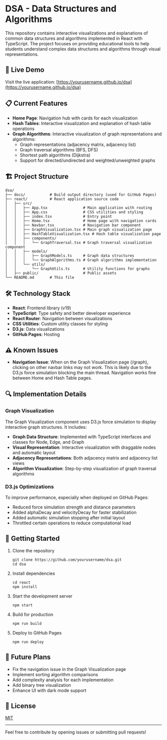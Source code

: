 # DSA - Data Structures and Algorithms

This repository contains interactive visualizations and explanations of common data structures and algorithms implemented in React with TypeScript. The project focuses on providing educational tools to help students understand complex data structures and algorithms through visual representations.

## 🚀 Live Demo

Visit the live application: [https://yourusername.github.io/dsa](https://yourusername.github.io/dsa)

## 📋 Current Features

- **Home Page**: Navigation hub with cards for each visualization
- **Hash Tables**: Interactive visualization and explanation of hash table operations
- **Graph Algorithms**: Interactive visualization of graph representations and algorithms:
  - Graph representations (adjacency matrix, adjacency list)
  - Graph traversal algorithms (BFS, DFS)
  - Shortest path algorithms (Dijkstra)
  - Support for directed/undirected and weighted/unweighted graphs

## 🏗️ Project Structure

```
dsa/
├── docs/           # Build output directory (used for GitHub Pages)
├── react/          # React application source code
│   ├── src/
│   │   ├── App.tsx                # Main application with routing
│   │   ├── App.css                # CSS utilities and styling
│   │   ├── index.tsx              # Entry point
│   │   ├── Home.tsx               # Home page with navigation cards
│   │   ├── Navbar.tsx             # Navigation bar component
│   │   ├── GraphVisualization.tsx # Main graph visualization page
│   │   ├── HashTableVisualization.tsx # Hash table visualization page
│   │   ├── components/
│   │   │   └── GraphTraversal.tsx # Graph traversal visualization component
│   │   ├── models/
│   │   │   ├── GraphModels.ts     # Graph data structures
│   │   │   └── GraphAlgorithms.ts # Graph algorithms implementation
│   │   └── utils/
│   │       └── GraphUtils.ts      # Utility functions for graphs
│   ├── public/                    # Public assets
└── README.md       # This file
```

## 🛠️ Technology Stack

- **React**: Frontend library (v19)
- **TypeScript**: Type safety and better developer experience
- **React Router**: Navigation between visualizations
- **CSS Utilities**: Custom utility classes for styling
- **D3.js**: Data visualizations
- **GitHub Pages**: Hosting

## ⚠️ Known Issues

- **Navigation Issue**: When on the Graph Visualization page (/graph), clicking on other navbar links may not work. This is likely due to the D3.js force simulation blocking the main thread. Navigation works fine between Home and Hash Table pages.

## 🔍 Implementation Details

### Graph Visualization

The Graph Visualization component uses D3.js force simulation to display interactive graph structures. It includes:

- **Graph Data Structure**: Implemented with TypeScript interfaces and classes for Node, Edge, and Graph
- **Visual Representation**: Interactive visualization with draggable nodes and automatic layout
- **Adjacency Representations**: Both adjacency matrix and adjacency list views
- **Algorithm Visualization**: Step-by-step visualization of graph traversal algorithms

### D3.js Optimizations

To improve performance, especially when deployed on GitHub Pages:

- Reduced force simulation strength and distance parameters
- Added alphaDecay and velocityDecay for faster stabilization
- Added automatic simulation stopping after initial layout
- Throttled certain operations to reduce computational load

## 🚦 Getting Started

1. Clone the repository

   ```
   git clone https://github.com/yourusername/dsa.git
   cd dsa
   ```

2. Install dependencies

   ```
   cd react
   npm install
   ```

3. Start the development server

   ```
   npm start
   ```

4. Build for production

   ```
   npm run build
   ```

5. Deploy to GitHub Pages
   ```
   npm run deploy
   ```

## 🔮 Future Plans

- Fix the navigation issue in the Graph Visualization page
- Implement sorting algorithm comparisons
- Add complexity analysis for each implementation
- Add binary tree visualization
- Enhance UI with dark mode support

## 📝 License

[MIT](LICENSE)

---

Feel free to contribute by opening issues or submitting pull requests!
